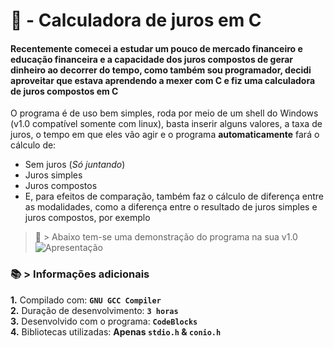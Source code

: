 # 💸 - Calculadora de juros em C

#### Recentemente comecei a estudar um pouco de mercado financeiro e educação financeira e a capacidade dos juros compostos de gerar dinheiro ao decorrer do tempo, como também sou programador, decidi aproveitar que estava aprendendo a mexer com C e fiz uma calculadora de juros compostos em C
O programa é de uso bem simples, roda por meio de um shell do Windows (v1.0 compatível somente com linux), basta inserir alguns valores, a taxa de juros, o tempo em que eles vão agir e o programa **automaticamente** fará o cálculo de:
* Sem juros (_Só juntando_)
* Juros simples
* Juros compostos<br>
* E, para efeitos de comparação, também faz o cálculo de diferença entre as modalidades, como a diferença entre o resultado de juros simples e juros compostos, por exemplo
> 🔎 > Abaixo tem-se uma demonstração do programa na sua v1.0<br>
![Apresentação](https://github.com/josejooj/Juros-em-C/assets/76636096/afab1efd-5aab-4843-8703-980a8f63dcd6)
### 📚 > Informações adicionais
**1.** Compilado com: **`GNU GCC Compiler`**<br>
**2.** Duração de desenvolvimento: **`3 horas`**<br>
**3.** Desenvolvido com o programa: **`CodeBlocks`**<br>
**4.** Bibliotecas utilizadas: **Apenas `stdio.h` & `conio.h`**
